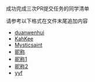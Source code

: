 成功完成三次PR提交任务的同学清单

请参考以下格式在文件末尾追加内容

* [duanwenhui](duanwenhuiIMAU.md)
* [KahKee](KahKee.md)
* [Mysticsaint](zhoukunhao.md)
* [昵称](/文件路径及名称)
* [昵称1](/file1.md)
* [昵称2](/file2.md)
* [yyf](/yyf.md)
